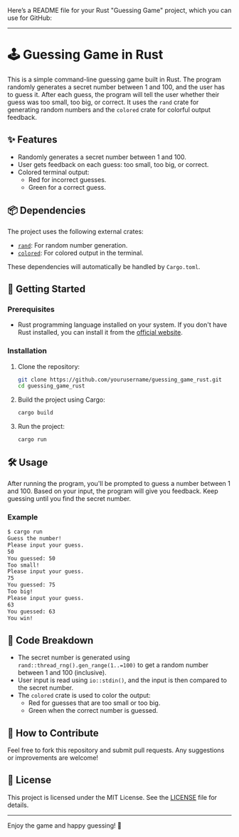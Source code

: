 Here’s a README file for your Rust "Guessing Game" project, which you can use for GitHub:

---

# 🕹️ Guessing Game in Rust

This is a simple command-line guessing game built in Rust. The program randomly generates a secret number between 1 and 100, and the user has to guess it. After each guess, the program will tell the user whether their guess was too small, too big, or correct. It uses the `rand` crate for generating random numbers and the `colored` crate for colorful output feedback.

## ✨ Features
- Randomly generates a secret number between 1 and 100.
- User gets feedback on each guess: too small, too big, or correct.
- Colored terminal output: 
  - Red for incorrect guesses.
  - Green for a correct guess.

## 📦 Dependencies

The project uses the following external crates:
- [`rand`](https://crates.io/crates/rand): For random number generation.
- [`colored`](https://crates.io/crates/colored): For colored output in the terminal.

These dependencies will automatically be handled by `Cargo.toml`.

## 🚀 Getting Started

### Prerequisites

- Rust programming language installed on your system. If you don't have Rust installed, you can install it from the [official website](https://www.rust-lang.org/tools/install).

### Installation

1. Clone the repository:
   ```bash
   git clone https://github.com/yourusername/guessing_game_rust.git
   cd guessing_game_rust
   ```

2. Build the project using Cargo:
   ```bash
   cargo build
   ```

3. Run the project:
   ```bash
   cargo run
   ```

## 🛠 Usage

After running the program, you'll be prompted to guess a number between 1 and 100. Based on your input, the program will give you feedback. Keep guessing until you find the secret number.

### Example

```bash
$ cargo run
Guess the number!
Please input your guess.
50
You guessed: 50
Too small!
Please input your guess.
75
You guessed: 75
Too big!
Please input your guess.
63
You guessed: 63
You win!
```

## 📄 Code Breakdown

- The secret number is generated using `rand::thread_rng().gen_range(1..=100)` to get a random number between 1 and 100 (inclusive).
- User input is read using `io::stdin()`, and the input is then compared to the secret number.
- The `colored` crate is used to color the output:
  - Red for guesses that are too small or too big.
  - Green when the correct number is guessed.

## 🧰 How to Contribute

Feel free to fork this repository and submit pull requests. Any suggestions or improvements are welcome!

## 📜 License

This project is licensed under the MIT License. See the [LICENSE](LICENSE) file for details.

---

Enjoy the game and happy guessing! 🎉
